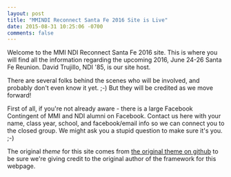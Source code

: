 ```yaml
---
layout: post
title: "MMINDI Reconnect Santa Fe 2016 Site is Live"
date: 2015-08-31 10:25:06 -0700
comments: false
---
```


Welcome to the MMI NDI Reconnect Santa Fe 2016 site. This is where you will find all the information regarding the upcoming 2016, June 24-26 Santa Fe Reunion. David Trujillo, NDI '85, is our site host.

There are several folks behind the scenes who will be involved, and probably don't even know it yet. ;-) But they will be credited as we move forward!

First of all, if you're not already aware - there is a large Facebook Contingent of MMI and NDI alumni on Facebook. Contact us here with your name, class year, school, and facebook/email info so we can connect you to the closed group. We might ask you a stupid question to make sure it's you. ;-)

The original *theme* for this site comes from [the original theme on github](https://github.com/scotte/jekyll-clean) to be sure we're giving credit to the original author of the framework for this webpage.